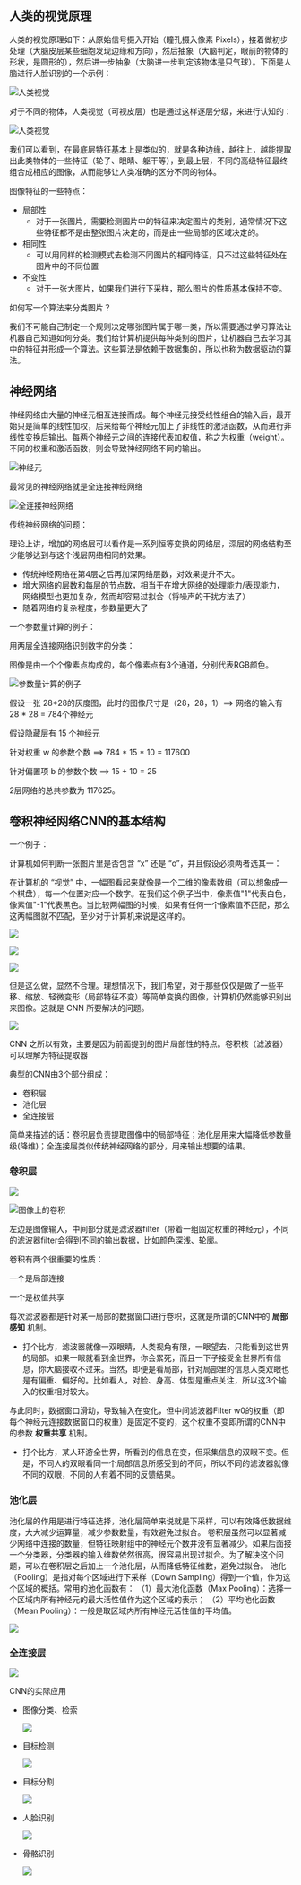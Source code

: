 ## 人类的视觉原理

人类的视觉原理如下：从原始信号摄入开始（瞳孔摄入像素 Pixels），接着做初步处理（大脑皮层某些细胞发现边缘和方向），然后抽象（大脑判定，眼前的物体的形状，是圆形的），然后进一步抽象（大脑进一步判定该物体是只气球）。下面是人脑进行人脸识别的一个示例：

![人类视觉](./rennao.png)



对于不同的物体，人类视觉（可视皮层）也是通过这样逐层分级，来进行认知的：

![人类视觉](./renlei-shijue2.jpg)

我们可以看到，在最底层特征基本上是类似的，就是各种边缘，越往上，越能提取出此类物体的一些特征（轮子、眼睛、躯干等），到最上层，不同的高级特征最终组合成相应的图像，从而能够让人类准确的区分不同的物体。



图像特征的一些特点：

- 局部性
  - 对于一张图片，需要检测图片中的特征来决定图片的类别，通常情况下这些特征都不是由整张图片决定的，而是由一些局部的区域决定的。
- 相同性
  - 可以用同样的检测模式去检测不同图片的相同特征，只不过这些特征处在图片中的不同位置
- 不变性
  - 对于一张大图片，如果我们进行下采样，那么图片的性质基本保持不变。



如何写一个算法来分类图片？

我们不可能自己制定一个规则决定哪张图片属于哪一类，所以需要通过学习算法让机器自己知道如何分类。我们给计算机提供每种类别的图片，让机器自己去学习其中的特征并形成一个算法。这些算法是依赖于数据集的，所以也称为数据驱动的算法。



## 神经网络

神经网络由大量的神经元相互连接而成。每个神经元接受线性组合的输入后，最开始只是简单的线性加权，后来给每个神经元加上了非线性的激活函数，从而进行非线性变换后输出。每两个神经元之间的连接代表加权值，称之为权重（weight）。不同的权重和激活函数，则会导致神经网络不同的输出。

![神经元](./神经元.png)



最常见的神经网络就是全连接神经网络

![全连接神经网络](./全连接神经网络.png)



传统神经网络的问题：

理论上讲，增加的网络层可以看作是一系列恒等变换的网络层，深层的网络结构至少能够达到与这个浅层网络相同的效果。

- 传统神经网络在第4层之后再加深网络层数，对效果提升不大。
- 增大网络的层数和每层的节点数，相当于在增大网络的处理能力/表现能力，网络模型也更加复杂，然而却容易过拟合（将噪声的干扰方法了）
- 随着网络的复杂程度，参数量更大了



一个参数量计算的例子：

用两层全连接网络识别数字的分类：

图像是由一个个像素点构成的，每个像素点有3个通道，分别代表RGB颜色。

![参数量计算的例子](./参数量计算.png)

假设一张 28*28的灰度图，此时的图像尺寸是（28，28，1）==> 网络的输入有 28 * 28 = 784个神经元

假设隐藏层有 15 个神经元

针对权重 w 的参数个数 ==> 784 * 15 * 10 = 117600

针对偏置项 b 的参数个数 ==> 15 + 10 = 25

2层网络的总共参数为 117625。



## 卷积神经网络CNN的基本结构

一个例子：

计算机如何判断一张图片里是否包含 “x” 还是 “o”，并且假设必须两者选其一：

在计算机的 “视觉” 中，一幅图看起来就像是一个二维的像素数组（可以想象成一个棋盘），每一个位置对应一个数字。在我们这个例子当中，像素值"1"代表白色，像素值"-1"代表黑色。当比较两幅图的时候，如果有任何一个像素值不匹配，那么这两幅图就不匹配，至少对于计算机来说是这样的。

![](./x比较-1.png)

![](./x比较-2.png)

![](./x比较-3.png)



但是这么做，显然不合理。理想情况下，我们希望，对于那些仅仅是做了一些平移、缩放、轻微变形（局部特征不变）等简单变换的图像，计算机仍然能够识别出来图像。这就是 CNN 所要解决的问题。

![](./cnn特征匹配.png)



CNN 之所以有效，主要是因为前面提到的图片局部性的特点。卷积核（滤波器）可以理解为特征提取器



典型的CNN由3个部分组成：

- 卷积层
- 池化层
- 全连接层

简单来描述的话：卷积层负责提取图像中的局部特征；池化层用来大幅降低参数量级(降维)；全连接层类似传统神经网络的部分，用来输出想要的结果。



### 卷积层

![](./juanji.gif)

![图像上的卷积](./图像上的卷积.png)

左边是图像输入，中间部分就是滤波器filter（带着一组固定权重的神经元），不同的滤波器filter会得到不同的输出数据，比如颜色深浅、轮廓。

卷积有两个很重要的性质：

一个是局部连接

一个是权值共享

每次滤波器都是针对某一局部的数据窗口进行卷积，这就是所谓的CNN中的 **局部感知** 机制。

- 打个比方，滤波器就像一双眼睛，人类视角有限，一眼望去，只能看到这世界的局部。如果一眼就看到全世界，你会累死，而且一下子接受全世界所有信息，你大脑接收不过来。当然，即便是看局部，针对局部里的信息人类双眼也是有偏重、偏好的。比如看人，对脸、身高、体型是重点关注，所以这3个输入的权重相对较大。

与此同时，数据窗口滑动，导致输入在变化，但中间滤波器Filter w0的权重（即每个神经元连接数据窗口的权重）是固定不变的，这个权重不变即所谓的CNN中的参数 **权重共享** 机制。

- 打个比方，某人环游全世界，所看到的信息在变，但采集信息的双眼不变。但是，不同人的双眼看同一个局部信息所感受到的不同，所以不同的滤波器就像不同的双眼，不同的人有着不同的反馈结果。

### 池化层

池化层的作用是进行特征选择，池化层简单来说就是下采样，可以有效降低数据维度，大大减少运算量，减少参数数量，有效避免过拟合。
卷积层虽然可以显著减少网络中连接的数量，但特征映射组中的神经元个数并没有显著减少。如果后面接一个分类器，分类器的输入维数依然很高，很容易出现过拟合。为了解决这个问题，可以在卷积层之后加上一个池化层，从而降低特征维数，避免过拟合。
池化（Pooling）是指对每个区域进行下采样（Down Sampling）得到一个值，作为这个区域的概括。常用的池化函数有：
（1）最大池化函数（Max Pooling）：选择一个区域内所有神经元的最大活性值作为这个区域的表示；
（2）平均池化函数（Mean Pooling）：一般是取区域内所有神经元活性值的平均值。

![](./chihua.gif)

### 全连接层

![](./quanlianjie.png)



CNN的实际应用

- 图像分类、检索

  ![](./fenlei.png)

- 目标检测

  ![](./dingwei-1.png)

- 目标分割

  ![](./fenge-1.png)

- 人脸识别

  ![](./renlian.png)

- 骨骼识别

  ![](./guge.png)
